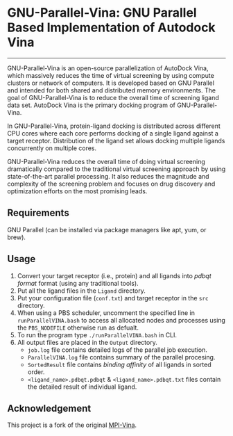 # GNU-Parallel-Vina: GNU Parallel Based Implementation of Autodock Vina

---

GNU-Parallel-Vina is an open-source parallelization of AutoDock Vina, which massively reduces the time of virtual screening by using compute clusters or network of computers. It is developed based on GNU Parallel and intended for both shared and distributed memory environments. The goal of GNU-Parallel-Vina is to reduce the overall time of screening ligand data set. AutoDock Vina is the primary docking program of GNU-Parallel-Vina.

In GNU-Parallel-Vina, protein-ligand docking is distributed across different CPU cores where each core performs docking of a single ligand against a target receptor. Distribution of the ligand set allows docking multiple ligands concurrently on multiple cores.

GNU-Parallel-Vina reduces the overall time of doing virtual screening dramatically compared to the traditional virtual screening approach by using state-of-the-art parallel processing. It also reduces the magnitude and complexity of the screening problem and focuses on drug discovery and optimization efforts on the most promising leads.

## Requirements

GNU Parallel (can be installed via package managers like apt, yum, or brew).

## Usage

1. Convert your target receptor (i.e., protein) and all ligands into _pdbqt format_ format (using any traditional tools).
2. Put all the ligand files in the `Ligand` directory.
3. Put your configuration file (`conf.txt`) and target receptor in the `src` directory.
4. When using a PBS scheduler, uncomment the specified line in `runParallelVINA.bash` to access all allocated nodes and processes using the `PBS_NODEFILE` otherwise run as defualt.
5. To run the program type `./runParallelVINA.bash` in CLI.
6. All output files are placed in the `Output` directory.
   - `job.log` file contains detailed logs of the parallel job execution.
   - `ParallelVINA.log` file contains summary of the parallel procesing.
   - `SortedResult` file contains _binding affinity_ of all ligands in sorted order.
   - `<ligand_name>.pdbqt.pdbqt` & `<ligand_name>.pdbqt.txt` files contain the detailed result of individual ligand.

## Acknowledgement

This project is a fork of the original [MPI-Vina](https://github.com/mokarrom/mpi-vina/).
